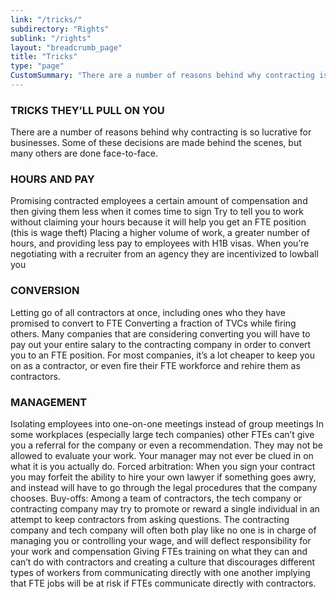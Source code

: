 ```yaml
---
link: "/tricks/"
subdirectory: "Rights"
sublink: "/rights"
layout: "breadcrumb_page"
title: "Tricks"
type: "page"
CustomSummary: "There are a number of reasons behind why contracting is so lucrative for businesses. Some of these decisions are made behind the scenes, but many others are done face-to-face."
---
```


### TRICKS THEY’LL PULL ON YOU 
There are a number of reasons behind why contracting is so lucrative for businesses. Some of these decisions are made behind the scenes, but many others are done face-to-face. 

### HOURS AND PAY 
Promising contracted employees a certain amount of compensation and then giving them less when it comes time to sign Try to tell you to work without claiming your hours because it will help you get an FTE position (this is wage theft) Placing a higher volume of work, a greater number of hours, and providing less pay to employees with H1B visas. When you’re negotiating with a recruiter from an agency they are incentivized to lowball you 

### CONVERSION
 Letting go of all contractors at once, including ones who they have promised to convert to FTE Converting a fraction of TVCs while firing others. Many companies that are considering converting you will have to pay out your entire salary to the contracting company in order to convert you to an FTE position. For most companies, it’s a lot cheaper to keep you on as a contractor, or even fire their FTE workforce and rehire them as contractors.
 ### MANAGEMENT
 Isolating employees into one-on-one meetings instead of group meetings In some workplaces (especially large tech companies) other FTEs can’t give you a referral for the company or even a recommendation. They may not be allowed to evaluate your work. Your manager may not ever be clued in on what it is you actually do. Forced arbitration: When you sign your contract you may forfeit the ability to hire your own lawyer if something goes awry, and instead will have to go through the legal procedures that the company chooses. Buy-offs: Among a team of contractors, the tech company or contracting company may try to promote or reward a single individual in an attempt to keep contractors from asking questions. The contracting company and tech company will often both play like no one is in charge of managing you or controlling your wage, and will deflect responsibility for your work and compensation Giving FTEs training on what they can and can’t do with contractors and creating a culture that discourages different types of workers from communicating directly with one another implying that FTE jobs will be at risk if FTEs communicate directly with contractors.